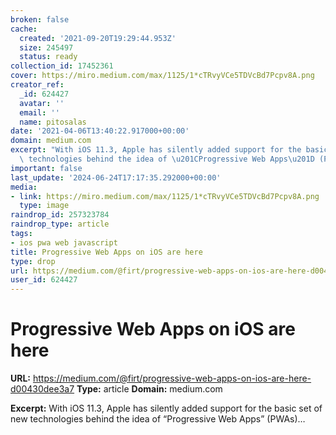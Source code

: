 ```yaml
---
broken: false
cache:
  created: '2021-09-20T19:29:44.953Z'
  size: 245497
  status: ready
collection_id: 17452361
cover: https://miro.medium.com/max/1125/1*cTRvyVCe5TDVcBd7Pcpv8A.png
creator_ref:
  _id: 624427
  avatar: ''
  email: ''
  name: pitosalas
date: '2021-04-06T13:40:22.917000+00:00'
domain: medium.com
excerpt: "With iOS 11.3, Apple has silently added support for the basic set of new\
  \ technologies behind the idea of \u201CProgressive Web Apps\u201D (PWAs)\u2026"
important: false
last_update: '2024-06-24T17:17:35.292000+00:00'
media:
- link: https://miro.medium.com/max/1125/1*cTRvyVCe5TDVcBd7Pcpv8A.png
  type: image
raindrop_id: 257323784
raindrop_type: article
tags:
- ios pwa web javascript
title: Progressive Web Apps on iOS are here
type: drop
url: https://medium.com/@firt/progressive-web-apps-on-ios-are-here-d00430dee3a7
user_id: 624427
---
```


# Progressive Web Apps on iOS are here

**URL:** https://medium.com/@firt/progressive-web-apps-on-ios-are-here-d00430dee3a7
**Type:** article
**Domain:** medium.com

**Excerpt:** With iOS 11.3, Apple has silently added support for the basic set of new technologies behind the idea of “Progressive Web Apps” (PWAs)…

